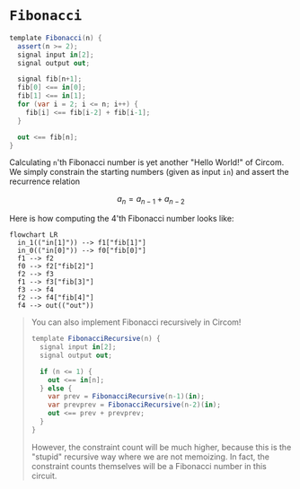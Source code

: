 # `Fibonacci`

```cs
template Fibonacci(n) {
  assert(n >= 2);
  signal input in[2];
  signal output out;

  signal fib[n+1];
  fib[0] <== in[0];
  fib[1] <== in[1];
  for (var i = 2; i <= n; i++) {
    fib[i] <== fib[i-2] + fib[i-1];
  }

  out <== fib[n];
}
```

Calculating `n`'th Fibonacci number is yet another "Hello World!" of Circom. We simply constrain the starting numbers (given as input `in`) and assert the recurrence relation

$$a_n = a_{n-1} + a_{n-2}$$

Here is how computing the 4'th Fibonacci number looks like:

```mermaid
flowchart LR
  in_1(("in[1]")) --> f1["fib[1]"]
  in_0(("in[0]")) --> f0["fib[0]"]
  f1 --> f2
  f0 --> f2["fib[2]"]
  f2 --> f3
  f1 --> f3["fib[3]"]
  f3 --> f4
  f2 --> f4["fib[4]"]
  f4 --> out(("out"))

```

> You can also implement Fibonacci recursively in Circom!
>
> ```cs
> template FibonacciRecursive(n) {
>   signal input in[2];
>   signal output out;
>
>   if (n <= 1) {
>     out <== in[n];
>   } else {
>     var prev = FibonacciRecursive(n-1)(in);
>     var prevprev = FibonacciRecursive(n-2)(in);
>     out <== prev + prevprev;
>   }
> }
> ```
>
> However, the constraint count will be much higher, because this is the "stupid" recursive way where we are not memoizing. In fact, the constraint counts themselves will be a Fibonacci number in this circuit.
